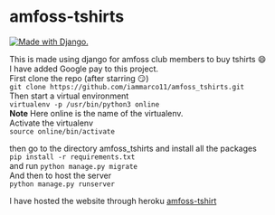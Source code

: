 # amfoss-tshirts
<a href="http://www.djangoproject.com/"><img src="https://www.djangoproject.com/m/img/badges/djangomade124x25.gif" border="0" alt="Made with Django." title="Made with Django." /></a>

This is made using django for amfoss club members to buy tshirts :smile:<br>
I have added Google pay to this project.<br>
First clone the repo (after starring :smirk:)<br>
```git clone https://github.com/iammarco11/amfoss_tshirts.git ```<br>
Then start a virtual environment<br>
```virtualenv -p /usr/bin/python3 online```<br>
**Note**
Here online is the name of the virtualenv. <br>
Activate the virtualenv<br>
```source online/bin/activate```<br>

then go to the directory amfoss_tshirts and install all the packages <br>
```pip install -r requirements.txt```<br>
 and run 
```python manage.py migrate```<br>
And then to host the server<br>
```python manage.py runserver```


I have hosted the website through heroku
[amfoss-tshirt](https://amfoss-tshirts.herokuapp.com/)
